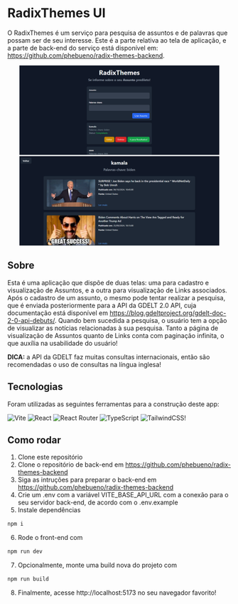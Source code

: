 # RadixThemes UI
O RadixThemes é um serviço para pesquisa de assuntos e de palavras que possam ser de seu interesse. Este é a parte relativa ao tela de aplicação, e a parte de back-end do serviço está disponível em: https://github.com/phebueno/radix-themes-backend.

<p align="center">
  <img src="themes.PNG?raw=true" width="450" alt="themes page"/>
  <img src="links.PNG?raw=true" width="450" alt="links page"/>
</p>

## Sobre
Esta é uma aplicação que dispõe de duas telas: uma para cadastro e visualização de Assuntos, e a outra para visualização de Links associados. Após o cadastro de um assunto, o mesmo pode tentar realizar a pesquisa, que é enviada posteriormente para a API da GDELT 2.0 API, cuja documentação está disponível em https://blog.gdeltproject.org/gdelt-doc-2-0-api-debuts/. Quando bem sucedida a pesquisa, o usuário tem a opção de visualizar as notícias relacionadas à sua pesquisa. Tanto a página de visualização de Assuntos quanto de Links conta com paginação infinita, o que auxília na usabilidade do usuário!

**DICA:** a API da GDELT faz muitas consultas internacionais, então são recomendadas o uso de consultas na língua inglesa! 

## Tecnologias
Foram utilizadas as seguintes ferramentas para a construção deste app:<br>

![Vite](https://img.shields.io/badge/vite-%23646CFF.svg?style=for-the-badge&logo=vite&logoColor=white)
![React](https://img.shields.io/badge/react-%2320232a.svg?style=for-the-badge&logo=react&logoColor=%2361DAFB)
![React Router](https://img.shields.io/badge/React_Router-CA4245?style=for-the-badge&logo=react-router&logoColor=white)
![TypeScript](https://img.shields.io/badge/typescript-%23007ACC.svg?style=for-the-badge&logo=typescript&logoColor=white)
![TailwindCSS](https://img.shields.io/badge/tailwindcss-%2338B2AC.svg?style=for-the-badge&logo=tailwind-css&logoColor=white)!

## Como rodar

1. Clone este repositório
2. Clone o repositório de back-end em https://github.com/phebueno/radix-themes-backend
3. Siga as intruções para preparar o back-end em https://github.com/phebueno/radix-themes-backend
4. Crie um .env com a variável VITE_BASE_API_URL com a conexão para o seu servidor back-end, de acordo com o .env.example
5. Instale dependências
```bash
npm i
```
6. Rode o front-end com
```bash
npm run dev
```
7. Opcionalmente, monte uma build nova do projeto com
```bash
npm run build
```
8. Finalmente, acesse http://localhost:5173 no seu navegador favorito!
